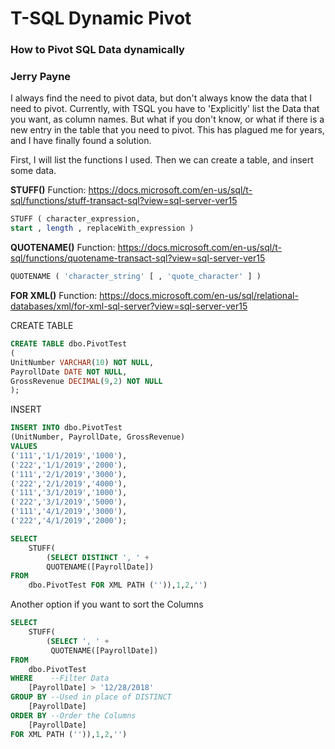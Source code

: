 # T-SQL Dynamic Pivot
### How to Pivot SQL Data dynamically

### Jerry Payne


I always find the need to pivot data, but don't always know the data that I need to pivot.  Currently, with TSQL you have to 'Explicitly' list the Data that you want, as column names.  But what if you don't know, or what if there is a new entry in the table that you need to pivot.  This has plagued me for years, and I have finally found a solution.  

First, I will list the functions I used.  Then we can create a table, and insert some data.

**STUFF()** Function:
https://docs.microsoft.com/en-us/sql/t-sql/functions/stuff-transact-sql?view=sql-server-ver15
```SQL
STUFF ( character_expression, 
start , length , replaceWith_expression )
```

**QUOTENAME()** Function:
https://docs.microsoft.com/en-us/sql/t-sql/functions/quotename-transact-sql?view=sql-server-ver15
```SQL
QUOTENAME ( 'character_string' [ , 'quote_character' ] )
```

**FOR XML()** Function:
https://docs.microsoft.com/en-us/sql/relational-databases/xml/for-xml-sql-server?view=sql-server-ver15


CREATE TABLE
```SQL
CREATE TABLE dbo.PivotTest
(
UnitNumber VARCHAR(10) NOT NULL,
PayrollDate DATE NOT NULL,
GrossRevenue DECIMAL(9,2) NOT NULL 
);
```




INSERT
```SQL
INSERT INTO dbo.PivotTest
(UnitNumber, PayrollDate, GrossRevenue)
VALUES
('111','1/1/2019','1000'),
('222','1/1/2019','2000'),
('111','2/1/2019','3000'),
('222','2/1/2019','4000'),
('111','3/1/2019','1000'),
('222','3/1/2019','5000'),
('111','4/1/2019','3000'),
('222','4/1/2019','2000');

```




```SQL
SELECT 
    STUFF(
        (SELECT DISTINCT ', ' + 
        QUOTENAME([PayrollDate]) 
FROM 
    dbo.PivotTest FOR XML PATH ('')),1,2,'')
```

Another option if you want to sort the Columns
```SQL
SELECT
    STUFF(
        (SELECT ', ' +
         QUOTENAME([PayrollDate]) 
FROM 
	dbo.PivotTest
WHERE    --Filter Data
	[PayrollDate] > '12/28/2018'
GROUP BY --Used in place of DISTINCT
	[PayrollDate]
ORDER BY --Order the Columns
	[PayrollDate]
FOR XML PATH ('')),1,2,'')

